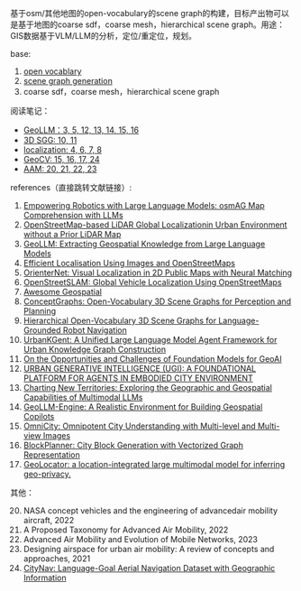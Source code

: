 基于osm/其他地图的open-vocabulary的scene graph的构建，目标产出物可以是基于地图的coarse sdf，coarse mesh，hierarchical scene graph。用途：GIS数据基于VLM/LLM的分析，定位/重定位，规划。

base:
1. [open vocablary](./01.md)
2. [scene graph generation](./02.md)
3. coarse sdf，coarse mesh，hierarchical scene graph

阅读笔记：

+ [GeoLLM：3, 5, 12, 13, 14, 15, 16](./03.md)
+ [3D SGG: 10, 11](./05.md)
+ [localization: 4, 6, 7, 8](./06.md)
+ [GeoCV: 15, 16, 17, 24](./07.md)
+ [AAM: 20, 21, 22, 23](./08.md)








references（直接跳转文献链接）:

1. [Empowering Robotics with Large Language Models: osmAG Map Comprehension with LLMs](https://arxiv.org/html/2403.08228v1)
2. [OpenStreetMap-based LiDAR Global Localizationin Urban Environment without a Prior LiDAR Map](https://arxiv.org/pdf/2202.07516)
3. [GeoLLM: Extracting Geospatial Knowledge from Large Language Models](https://openreview.net/forum?id=TqL2xBwXP3)
4. [Efficient Localisation Using Images and OpenStreetMaps](http://www.ipb.uni-bonn.de/pdfs/zhou2021iros.pdf)
5. [OrienterNet: Visual Localization in 2D Public Maps with Neural Matching](https://openaccess.thecvf.com/content/CVPR2023/supplemental/Sarlin_OrienterNet_Visual_Localization_CVPR_2023_supplemental.pdf)
6. [OpenStreetSLAM: Global Vehicle Localization Using OpenStreetMaps](https://www.vision.rwth-aachen.de/media/papers/florosicra13.pdf)
7.  [Awesome Geospatial](https://github.com/sacridini/Awesome-Geospatial?tab=readme-ov-file#python)
8.  [ConceptGraphs: Open-Vocabulary 3D Scene Graphs for Perception and Planning](https://concept-graphs.github.io/)
9.  [Hierarchical Open-Vocabulary 3D Scene Graphs for Language-Grounded Robot Navigation](https://hovsg.github.io/)
10. [UrbanKGent: A Unified Large Language Model Agent Framework for Urban Knowledge Graph Construction](https://arxiv.org/pdf/2402.06861)
11. [On the Opportunities and Challenges of Foundation Models for GeoAI](https://dl.acm.org/doi/pdf/10.1145/3653070)
12. [URBAN GENERATIVE INTELLIGENCE (UGI): A FOUNDATIONAL PLATFORM FOR AGENTS IN EMBODIED CITY ENVIRONMENT](https://arxiv.org/pdf/2312.11813)
13. [Charting New Territories: Exploring the Geographic and Geospatial Capabilities of Multimodal LLMs](https://arxiv.org/pdf/2311.14656)
14. [GeoLLM-Engine: A Realistic Environment for Building Geospatial Copilots](https://arxiv.org/pdf/2404.15500)
15. [OmniCity: Omnipotent City Understanding with Multi-level and Multi-view Images](https://liweijia.github.io/assets/pdf/CVPR2023_OmniCity_camera_ready.pdf)
16. [BlockPlanner: City Block Generation with Vectorized Graph Representation](https://openaccess.thecvf.com/content/ICCV2021/papers/Xu_BlockPlanner_City_Block_Generation_With_Vectorized_Graph_Representation_ICCV_2021_paper.pdf)
17. [GeoLocator: a location-integrated large multimodal model for inferring geo-privacy.](https://arxiv.org/pdf/2311.13018)

其他：

20. NASA concept vehicles and the engineering of advancedair mobility aircraft, 2022
21. A Proposed Taxonomy for Advanced Air Mobility, 2022
22. Advanced Air Mobility and Evolution of Mobile Networks, 2023
23. Designing airspace for urban air mobility: A review of concepts and approaches, 2021
24. [CityNav: Language-Goal Aerial Navigation Dataset with Geographic Information](https://arxiv.org/pdf/2406.14240)
